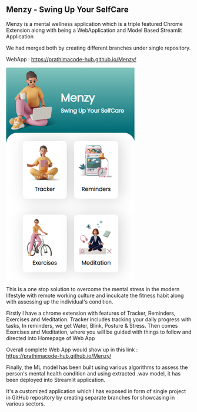 ##  Menzy - Swing Up Your SelfCare

Menzy is a mental wellness application which is a triple featured Chrome Extension along with being a WebApplication and Model Based Streamlit Application 

We had merged both by creating different branches under single repository.

WebApp : https://prathimacode-hub.github.io/Menzy/

![Menzy Chrome Extension](https://github.com/prathimacode-hub/Menzy/blob/main/menzy_chrome_extension_ss.png)

This is a one stop solution to overcome the mental stress in the modern lifestyle with remote working culture and inculcate the fitness habit along with assessing up the individual's condition.

Firstly I  have a chrome extension with features of Tracker, Reminders, Exercises and Meditation. Tracker includes tracking your daily progress with tasks, In reminders, we get Water, Blink, Posture & Stress. Then comes Exercises and Meditation, where you will be guided with things to follow and directed into Homepage of Web App

Overall complete Web App would show up in this link : https://prathimacode-hub.github.io/Menzy/

Finally, the ML model has been built using various algorithms to assess the person's mental health condition and using extracted .wav model, it has been deployed into Streamlit application. 

It's a customized application which I has exposed in form of single project in GitHub repository by creating separate branches for showcasing in various sectors.
